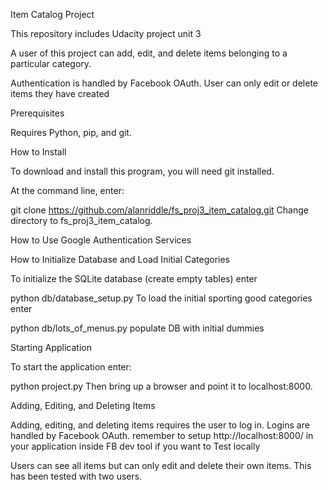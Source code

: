 Item Catalog Project

This repository includes Udacity project unit 3

A user of this project can add, edit, and delete items belonging to a particular category.

Authentication is handled by Facebook OAuth. User can only edit or delete items they have created

Prerequisites

Requires Python, pip, and git.

How to Install

To download and install this program, you will need git installed.

At the command line, enter:

git clone https://github.com/alanriddle/fs_proj3_item_catalog.git
Change directory to fs_proj3_item_catalog.

How to Use Google Authentication Services





How to Initialize Database and Load Initial Categories

To initialize the SQLite database (create empty tables) enter

python db/database_setup.py
To load the initial sporting good categories enter

python db/lots_of_menus.py
populate DB with initial dummies

Starting Application

To start the application enter:

python project.py
Then bring up a browser and point it to localhost:8000.

Adding, Editing, and Deleting Items

Adding, editing, and deleting items requires the user to log in. Logins are handled by Facebook OAuth.
remember to setup http://localhost:8000/ in your application inside FB dev tool if you want to Test locally

Users can see all items but can only edit and delete their own items. This has been tested with two users.
